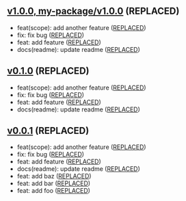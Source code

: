 ## [v1.0.0, my-package/v1.0.0](https://www.my-remote.com/compare/v0.1.0...v1.0.0) (REPLACED)

- feat(scope): add another feature ([REPLACED](https://www.my-remote.com/commit/REPLACED))
- fix: fix bug ([REPLACED](https://www.my-remote.com/commit/REPLACED))
- feat: add feature ([REPLACED](https://www.my-remote.com/commit/REPLACED))
- docs(readme): update readme ([REPLACED](https://www.my-remote.com/commit/REPLACED))

## [v0.1.0](https://www.my-remote.com/compare/v0.0.1...v0.1.0) (REPLACED)

- feat(scope): add another feature ([REPLACED](https://www.my-remote.com/commit/REPLACED))
- fix: fix bug ([REPLACED](https://www.my-remote.com/commit/REPLACED))
- feat: add feature ([REPLACED](https://www.my-remote.com/commit/REPLACED))
- docs(readme): update readme ([REPLACED](https://www.my-remote.com/commit/REPLACED))

## [v0.0.1](https://www.my-remote.com/tags) (REPLACED)

- feat(scope): add another feature ([REPLACED](https://www.my-remote.com/commit/REPLACED))
- fix: fix bug ([REPLACED](https://www.my-remote.com/commit/REPLACED))
- feat: add feature ([REPLACED](https://www.my-remote.com/commit/REPLACED))
- docs(readme): update readme ([REPLACED](https://www.my-remote.com/commit/REPLACED))
- feat: add baz ([REPLACED](https://www.my-remote.com/commit/REPLACED))
- feat: add bar ([REPLACED](https://www.my-remote.com/commit/REPLACED))
- feat: add foo ([REPLACED](https://www.my-remote.com/commit/REPLACED))
